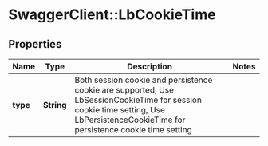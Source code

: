 # SwaggerClient::LbCookieTime

## Properties
Name | Type | Description | Notes
------------ | ------------- | ------------- | -------------
**type** | **String** | Both session cookie and persistence cookie are supported, Use LbSessionCookieTime for session cookie time setting, Use LbPersistenceCookieTime for persistence cookie time setting  | 


